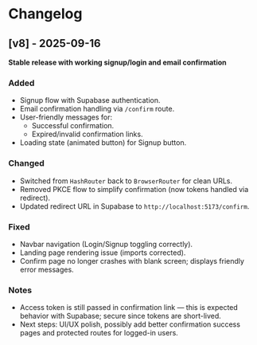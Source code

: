 # Changelog

## [v8] - 2025-09-16
**Stable release with working signup/login and email confirmation**

### Added
- Signup flow with Supabase authentication.
- Email confirmation handling via `/confirm` route.
- User-friendly messages for:
  - Successful confirmation.
  - Expired/invalid confirmation links.
- Loading state (animated button) for Signup button.

### Changed
- Switched from `HashRouter` back to `BrowserRouter` for clean URLs.
- Removed PKCE flow to simplify confirmation (now tokens handled via redirect).
- Updated redirect URL in Supabase to `http://localhost:5173/confirm`.

### Fixed
- Navbar navigation (Login/Signup toggling correctly).
- Landing page rendering issue (imports corrected).
- Confirm page no longer crashes with blank screen; displays friendly error messages.

### Notes
- Access token is still passed in confirmation link — this is expected behavior with Supabase; secure since tokens are short-lived.
- Next steps: UI/UX polish, possibly add better confirmation success pages and protected routes for logged-in users.
